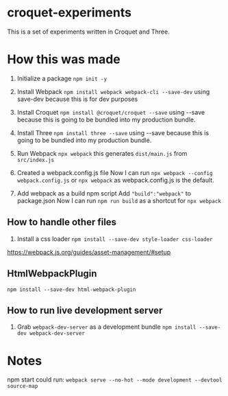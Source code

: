 # croquet-experiments
This is a set of experiments written in Croquet and Three.



# How this was made

1. Initialize a package
```npm init -y```

2. Install Webpack
```npm install webpack webpack-cli --save-dev```
using save-dev because this is for dev purposes

3. Install Croquet
```npm install @croquet/croquet --save```
using --save because this is going to be bundled into my production bundle.

4. Install Three
```npm install three --save```
using --save because this is going to be bundled into my production bundle.

5. Run Webpack
```npx webpack```
this generates `dist/main.js` from `src/index.js` 

6. Created a webpack.config.js file
Now I can run
```npx webpack --config webpack.config.js```
or ```npx webpack``` as webpack.config.js is the default.

7. Add webpack as a build npm script
Add ```"build":"webpack"``` to package.json
Now I can run 
```npm run build``` as a shortcut for ```npx webpack``` 

## How to handle other files
1. Install a css loader
```npm install --save-dev style-loader css-loader```

https://webpack.js.org/guides/asset-management/#setup


## HtmlWebpackPlugin
```npm install --save-dev html-webpack-plugin```


## How to run live development server
1. Grab `webpack-dev-server` as a development bundle
```npm install --save-dev webpack-dev-server```



# Notes
npm start could run:
```webpack serve --no-hot --mode development --devtool source-map```